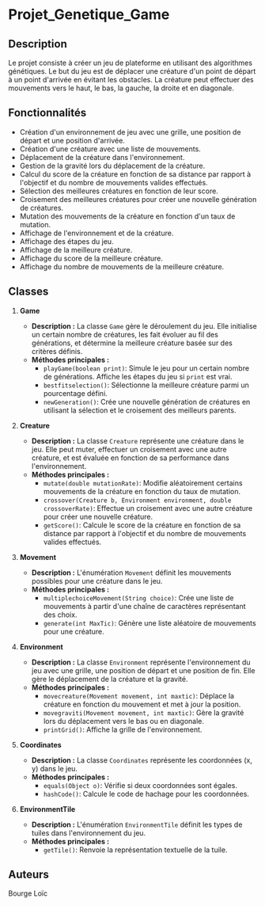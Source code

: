 # Projet_Genetique_Game

## Description

Le projet consiste à créer un jeu de plateforme en utilisant des algorithmes génétiques. Le but du jeu est de déplacer une créature d'un point de départ à un point d'arrivée en évitant les obstacles. La créature peut effectuer des mouvements vers le haut, le bas, la gauche, la droite et en diagonale.

## Fonctionnalités
- Création d'un environnement de jeu avec une grille, une position de départ et une position d'arrivée.
- Création d'une créature avec une liste de mouvements.
- Déplacement de la créature dans l'environnement.
- Gestion de la gravité lors du déplacement de la créature.
- Calcul du score de la créature en fonction de sa distance par rapport à l'objectif et du nombre de mouvements valides effectués.
- Sélection des meilleures créatures en fonction de leur score.
- Croisement des meilleures créatures pour créer une nouvelle génération de créatures.
- Mutation des mouvements de la créature en fonction d'un taux de mutation.
- Affichage de l'environnement et de la créature.
- Affichage des étapes du jeu.
- Affichage de la meilleure créature.
- Affichage du score de la meilleure créature.
- Affichage du nombre de mouvements de la meilleure créature.

## Classes
1. **Game**
   - **Description :** La classe `Game` gère le déroulement du jeu. Elle initialise un certain nombre de créatures, les fait évoluer au fil des générations, et détermine la meilleure créature basée sur des critères définis.
   - **Méthodes principales :**
      - `playGame(boolean print)`: Simule le jeu pour un certain nombre de générations. Affiche les étapes du jeu si `print` est vrai.
      - `bestfitselection()`: Sélectionne la meilleure créature parmi un pourcentage défini.
      - `newGeneration()`: Crée une nouvelle génération de créatures en utilisant la sélection et le croisement des meilleurs parents.

2. **Creature**
   - **Description :** La classe `Creature` représente une créature dans le jeu. Elle peut muter, effectuer un croisement avec une autre créature, et est évaluée en fonction de sa performance dans l'environnement.
   - **Méthodes principales :**
      - `mutate(double mutationRate)`: Modifie aléatoirement certains mouvements de la créature en fonction du taux de mutation.
      - `crossover(Creature b, Environment environment, double crossoverRate)`: Effectue un croisement avec une autre créature pour créer une nouvelle créature.
      - `getScore()`: Calcule le score de la créature en fonction de sa distance par rapport à l'objectif et du nombre de mouvements valides effectués.

3. **Movement**
   - **Description :** L'énumération `Movement` définit les mouvements possibles pour une créature dans le jeu.
   - **Méthodes principales :**
      - `multiplechoiceMovement(String choice)`: Crée une liste de mouvements à partir d'une chaîne de caractères représentant des choix.
      - `generate(int MaxTic)`: Génère une liste aléatoire de mouvements pour une créature.

4. **Environment**
   - **Description :** La classe `Environment` représente l'environnement du jeu avec une grille, une position de départ et une position de fin. Elle gère le déplacement de la créature et la gravité.
   - **Méthodes principales :**
      - `movecreature(Movement movement, int maxtic)`: Déplace la créature en fonction du mouvement et met à jour la position.
      - `movegraviti(Movement movement, int maxtic)`: Gère la gravité lors du déplacement vers le bas ou en diagonale.
      - `printGrid()`: Affiche la grille de l'environnement.

5. **Coordinates**
   - **Description :** La classe `Coordinates` représente les coordonnées (x, y) dans le jeu.
   - **Méthodes principales :**
      - `equals(Object o)`: Vérifie si deux coordonnées sont égales.
      - `hashCode()`: Calcule le code de hachage pour les coordonnées.

6. **EnvironmentTile**
   - **Description :** L'énumération `EnvironmentTile` définit les types de tuiles dans l'environnement du jeu.
   - **Méthodes principales :**
      - `getTile()`: Renvoie la représentation textuelle de la tuile.

## Auteurs
Bourge Loïc


